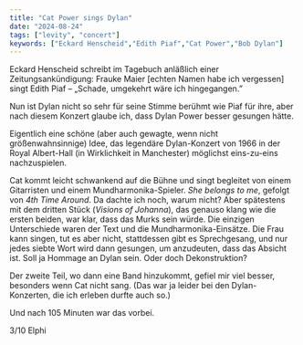 ```yaml
---
title: "Cat Power sings Dylan"
date: "2024-08-24"
tags: ["levity", "concert"]
keywords: ["Eckard Henscheid","Edith Piaf","Cat Power","Bob Dylan"]
---
```

Eckard Henscheid schreibt im Tagebuch anläßlich einer Zeitungsankündigung: Frauke Maier [echten Namen habe ich vergessen] singt Edith Piaf – „Schade, umgekehrt wäre ich hingegangen.”

Nun ist Dylan nicht so sehr für seine Stimme berühmt wie Piaf für ihre, aber nach diesem Konzert glaube ich, dass Dylan Power besser gesungen hätte.

Eigentlich eine schöne (aber auch gewagte, wenn nicht größenwahnsinnige) Idee, das legendäre Dylan-Konzert von 1966 in der Royal Albert-Hall (in Wirklichkeit in Manchester) möglichst eins-zu-eins nachzuspielen.

Cat kommt leicht schwankend auf die Bühne und singt begleitet von einem Gitarristen und einem Mundharmonika-Spieler. <i>She belongs to me</i>, gefolgt von <i>4th Time Around</i>. Da dachte ich noch, warum nicht? Aber spätestens mit dem dritten Stück (<i>Visions of Johanna</i>), das genauso klang wie die ersten beiden, war klar, dass das Murks sein würde. Die einzigen Unterschiede waren der Text und die Mundharmonika-Einsätze. Die Frau kann singen, tut es aber nicht, stattdessen gibt es Sprechgesang, und nur jedes siebte Wort wird dann gesungen, um anzudeuten, dass das Absicht ist. Soll ja Hommage an Dylan sein. Oder doch Dekonstruktion? 

Der zweite Teil, wo dann eine Band hinzukommt, gefiel mir viel besser, besonders wenn Cat nicht sang. (Das war ja leider bei den Dylan-Konzerten, die ich erleben durfte auch so.)

Und nach 105 Minuten war das vorbei.

3/10 Elphi